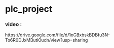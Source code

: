 # plc_project
<html>
<head>
  </head>
  
  <body>
    <h3> video : </h3>
 <a>
   https://drive.google.com/file/d/1oGBxbskBDBfu3N-To6R0DJxMButiOudn/view?usp=sharing
    </a>
  </body>
    </html>
